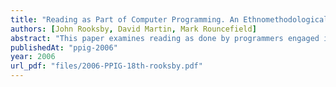 ```yaml
---
title: "Reading as Part of Computer Programming. An Ethnomethodological Enquiry"
authors: [John Rooksby, David Martin, Mark Rouncefield]
abstract: "This paper examines reading as done by programmers engaged in software development. Reading is an activity we feel should be of fundamental interest to studies of programming, but the practical achievement of which has not been closely examined. We give examples of programmers reading in pairs, and reading alone, and show reading in both cases to be explainable in terms of shared social practices. These practices are not determined by the code but nor are they purely socially constructed; rather they lie in the linkage be-tween the code and programmers’ ways of reading the code. We discuss (1) how features of day-to-day coding work create pertinent occasions for reading a certain piece of code, (2) how programmers order and expect there to be an or-der to code, and (3) how programmers have ways of analysing code in order to make sense of it. This is an ethnomethodological study that draws from ethno-graphic fieldwork at a professional software development company."
publishedAt: "ppig-2006"
year: 2006
url_pdf: "files/2006-PPIG-18th-rooksby.pdf"
---
```

